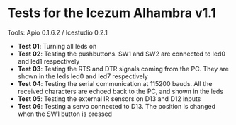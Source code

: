 # Tests for the Icezum Alhambra v1.1  

Tools:  Apio 0.1.6.2  / Icestudio 0.2.1

* **Test 01**: Turning all leds on
* **Test 02**: Testing the pushbuttons. SW1 and SW2 are connected to led0 and led1 respectively
* **Test 03**: Testing the RTS and DTR signals coming from the PC. They are shown in the leds led0 and led7 respectively
* **Test 04**: Testing the serial communication at 115200 bauds. All the received characters are echoed back to the PC, and shown in the leds
* **Test 05**: Testing the external IR sensors on D13 and D12 inputs
* **Test 06**: Testing a servo connected to D13. The position is changed when the SW1 button is pressed
